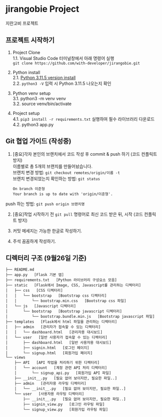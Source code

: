 # jirangobie Project
지란고비 프로젝트

## 프로젝트 시작하기 
1. Project Clone   
1.1. Visual Studio Code 터미널창에서 아래 명령어 실행   
   `git clone https://github.com/with-developer/jirangobie.git`   

2. Python install   
2.1. [Python 3.11.5 version install](https://www.python.org/downloads/windows/)   
2.2. `python3 -V` 입력 시 Python 3.11.5 나오는지 확인   

3. Python venv setup   
3.1. python3 -m venv venv   
3.2. source venv/bin/activate   

4. Project setup   
4.1. `pip3 install -r requirements.txt` 실행하여 필수 라이브러리 다운로드   
4.2. python3 app.py


## Git 협업 가이드 (작성중) 
1. [중요]각자 본인의 브랜치에서 코드 작성 후 commit & push 하기 (코드 컨플릭트 방지)   
이름별로 총 5개의 브랜치를 만들어놨습니다.   
브랜치 변경 방법: `git checkout remotes/origin/이름 -t`   
브랜치 변경되었는지 확인하는 방법: `git status`
    ```plaintext
    On branch 이준형
    Your branch is up to date with 'origin/이준형'.
    ```
push 하는 방법: `git push origin 브랜치명`

2. [중요]작업 시작하기 전 `git pull` 명령어로 최신 코드 받은 뒤, 시작 (코드 컨플릭트 방지)   

3. 커밋 메세지는 가능한 한글로 작성하기.
4. 주석 꼼꼼하게 작성하기.




## 디렉터리 구조 (9월26일 기준)
```
├── README.md
├── app.py   [Flask 기본 앱]
├── requirements.txt   [Python 라이브러리 구성요소 모음]
├── static   [Flask에서 Image, CSS, Javascript를 관리하는 디렉터리]
│   ├── css   [CSS 디렉터리]
│   │   └── bootstrap   [Bootstrap css 디렉터리]
│   │       └── bootstrap.min.css   [Bootstrap css 파일] 
│   └── js   [Javascript 디렉터리]
│       └── bootstrap   [Bootstrap javascript 디렉터리]
│           └── bootstrap.bundle.min.js   [Bootstrap javascript 파일]
├── templates   [Flask에서 html 파일을 관리하는 디렉터리]
│   ├── admin   [관리자가 접속할 수 있는 디렉터리]
│   │   └── dashboard.html   [관리자용 대시보드]
│   └── user   [일반 사용자가 접속할 수 있는 디렉터리]
│       ├── dashboard.html   [일반 사용자용 대시보드]
│       ├── signin.html   [로그인 페이지]
│       └── signup.html   [회원가입 페이지]
└── views
    ├── API   [API 작업을 처리하기 위한 디렉터리]
    │   └── account   [계정 관련 API 처리 디렉터리]
    │       └── signup_api.py   [회원가입 API 파일]
    ├── __init__.py   [필요 없어 보이지만, 필요한 파일..]
    ├── admin   [관리자용 라우팅 디렉터리]
    │   └── __init__.py   [필요 없어 보이지만, 필요한 파일..]
    └── user   [사용자용 라우팅 디렉터리]
        ├── __init__.py   [필요 없어 보이지만, 필요한 파일..]
        ├── signin_view.py   [로그인 라우팅 파일]
        └── signup_view.py   [회원가입 라우팅 파일]
```